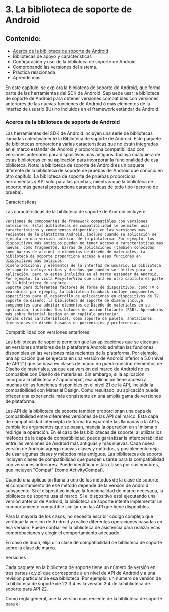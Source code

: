 # 3. La biblioteca de soporte de Android

## Contenido:
  * [Acerca de la biblioteca de soporte de Android](#acerca)
  * Bibliotecas de apoyo y características
  * Configuración y uso de la biblioteca de soporte de Android
  * Comprobando las versiones del sistema.
  * Práctica relacionada
  * Aprende más

En este capítulo, se explora la biblioteca de soporte de Android, que forma parte de las herramientas del SDK de Android. Sep uede usar la biblioteca de soporte de Android para obtener versiones compatibles con versiones anteriores de las nuevas funciones de Android ó más elementos de la interfaz de usuario (IU) no incluidos en el framework estándar de Android.

### <a id="#acerca"></a>Acerca de la biblioteca de soporte de Android

Las herramientas del SDK de Android incluyen una serie de bibliotecas llamadas colectivamente la Biblioteca de soporte de Android. Este paquete de bibliotecas proporciona varias características que no están integradas en el marco estándar de Android y proporciona compatibilidad con versiones anteriores para dispositivos más antiguos. Incluya cualquiera de estas bibliotecas en su aplicación para incorporar la funcionalidad de esa biblioteca.
Nota: la biblioteca de soporte de Android es un paquete diferente de la biblioteca de soporte de pruebas de Android que conoció en otro capítulo. La biblioteca de soporte de pruebas proporciona herramientas y API solo para las pruebas, mientras que la biblioteca de soporte más general proporciona características de todo tipo (pero no de prueba).

Caracteristicas

Las características de la biblioteca de soporte de Android incluyen:

    Versiones de componentes de framework compatibles con versiones anteriores. Estas bibliotecas de compatibilidad le permiten usar características y componentes disponibles en las versiones más recientes de la plataforma Android, incluso cuando su aplicación se ejecuta en una versión anterior de la plataforma. Por ejemplo, los dispositivos más antiguos pueden no tener acceso a características más nuevas, como fragmentos, barras de aplicaciones (también conocidas como barras de acción) o elementos de diseño de materiales. La biblioteca de soporte proporciona acceso a esas funciones en dispositivos más antiguos.
    Diseño adicional y elementos de la interfaz de usuario. La biblioteca de soporte incluye vistas y diseños que pueden ser útiles para su aplicación, pero no están incluidos en el marco estándar de Android. Por ejemplo, la vista RecyclerView que usará en otro capítulo es parte de la biblioteca de soporte.
    Soporte para diferentes factores de forma de dispositivos, como TV o wearables: por ejemplo, la biblioteca Leanback incluye componentes específicos para el desarrollo de aplicaciones en dispositivos de TV.
    Soporte de diseño: la biblioteca de soporte de diseño incluye componentes para admitir elementos de Diseño de materiales en su aplicación, incluidos los botones de acción flotante (FAB). Aprenderás más sobre Material Design en un capítulo posterior.
    Varias otras características, como soporte de paleta, anotaciones, dimensiones de diseño basadas en porcentajes y preferencias.

Compatibilidad con versiones anteriores

Las bibliotecas de soporte permiten que las aplicaciones que se ejecutan en versiones anteriores de la plataforma Android admitan las funciones disponibles en las versiones más recientes de la plataforma. Por ejemplo, una aplicación que se ejecuta en una versión de Android inferior a 5.0 (nivel de API 21) que se basa en clases de marco no puede mostrar elementos de Diseño de materiales, ya que esa versión del marco de Android no es compatible con Diseño de materiales. Sin embargo, si la aplicación incorpora la biblioteca v7 appcompat, esa aplicación tiene acceso a muchas de las funciones disponibles en el nivel 21 de la API, incluida la compatibilidad con Material Design. Como resultado, su aplicación puede ofrecer una experiencia más consistente en una amplia gama de versiones de plataforma.

Las API de la biblioteca de soporte también proporcionan una capa de compatibilidad entre diferentes versiones de las API del marco. Esta capa de compatibilidad intercepta de forma transparente las llamadas a la API y cambia los argumentos que se pasan, maneja la operación en sí misma o redirige la operación. En el caso de las bibliotecas de soporte, al utilizar los métodos de la capa de compatibilidad, puede garantizar la interoperabilidad entre las versiones de Android más antiguas y más nuevas. Cada nueva versión de Android agrega nuevas clases y métodos, y posiblemente deja de usar algunas clases y métodos más antiguos. Las bibliotecas de soporte incluyen clases de compatibilidad que pueden usarse para la compatibilidad con versiones anteriores. Puede identificar estas clases por sus nombres, que incluyen "Compat" (como ActivityCompat).

Cuando una aplicación llama a uno de los métodos de la clase de soporte, el comportamiento de ese método depende de la versión de Android subyacente. Si el dispositivo incluye la funcionalidad de marco necesaria, la biblioteca de soporte usa el marco. Si el dispositivo está ejecutando una versión anterior de Android, la biblioteca de soporte intenta implementar un comportamiento compatible similar con las API que tiene disponibles.

Para la mayoría de los casos, no necesita escribir código complejo que verifique la versión de Android y realice diferentes operaciones basadas en esa versión. Puede confiar en la biblioteca de asistencia para realizar esas comprobaciones y elegir el comportamiento adecuado.

En caso de duda, elija una clase de compatibilidad de biblioteca de soporte sobre la clase de marco.

Versiones

Cada paquete en la biblioteca de soporte tiene un número de versión en tres partes (x.y.z) que corresponde a un nivel de API de Android y a una revisión particular de esa biblioteca. Por ejemplo, un número de versión de la biblioteca de soporte de 22.3.4 es la versión 3.4 de la biblioteca de soporte para API 22.

Como regla general, use la versión más reciente de la biblioteca de soporte para el
